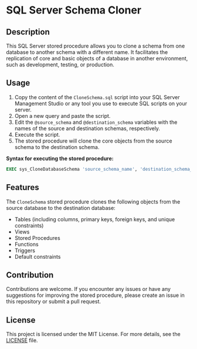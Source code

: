 # SQL Server Schema Cloner

## Description
This SQL Server stored procedure allows you to clone a schema from one database to another schema with a different name. It facilitates the replication of core and basic objects of a database in another environment, such as development, testing, or production.

## Usage
1. Copy the content of the `CloneSchema.sql` script into your SQL Server Management Studio or any tool you use to execute SQL scripts on your server.
2. Open a new query and paste the script.
3. Edit the `@source_schema` and `@destination_schema` variables with the names of the source and destination schemas, respectively.
4. Execute the script.
5. The stored procedure will clone the core objects from the source schema to the destination schema.

**Syntax for executing the stored procedure:**

```sql
EXEC sys_CloneDatabaseSchema 'source_schema_name', 'destination_schema_name'
```

## Features
The `CloneSchema` stored procedure clones the following objects from the source database to the destination database:
- Tables (including columns, primary keys, foreign keys, and unique constraints)
- Views
- Stored Procedures
- Functions
- Triggers
- Default constraints

## Contribution
Contributions are welcome. If you encounter any issues or have any suggestions for improving the stored procedure, please create an issue in this repository or submit a pull request.

## License
This project is licensed under the MIT License. For more details, see the [LICENSE](LICENSE) file.
